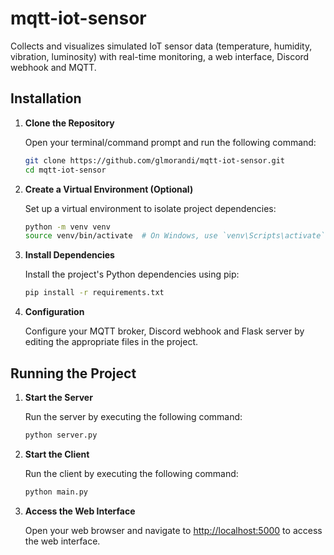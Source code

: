 # mqtt-iot-sensor

Collects and visualizes simulated IoT sensor data (temperature, humidity, vibration, luminosity) with real-time monitoring, a web interface, Discord webhook and MQTT.
  
## Installation

1. **Clone the Repository**

   Open your terminal/command prompt and run the following command:

   ```bash
   git clone https://github.com/glmorandi/mqtt-iot-sensor.git
   cd mqtt-iot-sensor
   ```

2. **Create a Virtual Environment (Optional)**

   Set up a virtual environment to isolate project dependencies:

   ```bash
   python -m venv venv
   source venv/bin/activate  # On Windows, use `venv\Scripts\activate`
   ```

3. **Install Dependencies**

   Install the project's Python dependencies using pip:

   ```bash
   pip install -r requirements.txt
   ```

4. **Configuration**

   Configure your MQTT broker, Discord webhook and Flask server by editing the appropriate files in the project.

## Running the Project

1. **Start the Server**

   Run the server by executing the following command:

   ```bash
   python server.py
   ```

2. **Start the Client**

   Run the client by executing the following command:

   ```bash
   python main.py
   ```

3. **Access the Web Interface**

   Open your web browser and navigate to [http://localhost:5000](http://localhost:5000) to access the web interface.
